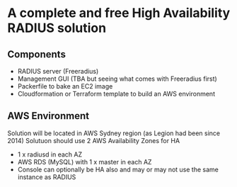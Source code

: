 # A complete and free High Availability RADIUS solution

## Components

- RADIUS server (Freeradius)
- Management GUI (TBA but seeing what comes with Freeradius first)
- Packerfile to bake an EC2 image
- Cloudformation or Terraform template to build an AWS environment

## AWS Environment

Solution will be located in AWS Sydney region (as Legion had been since 2014)
Solutuon should use 2 AWS Availability Zones for HA
- 1 x radiusd in each AZ
- AWS RDS (MySQL) with 1 x master in each AZ
- Console can optionally be HA also and may or may not use the same instance as RADIUS



